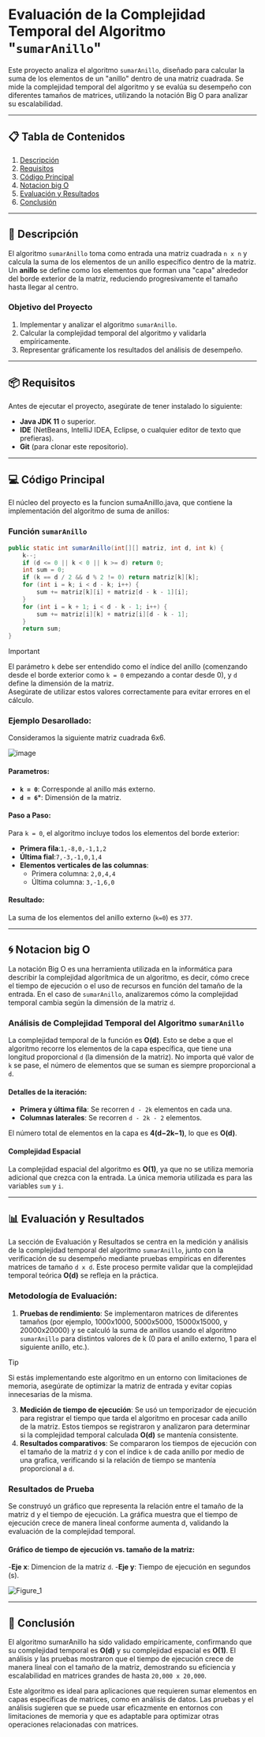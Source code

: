 # Evaluación de la Complejidad Temporal del Algoritmo "`sumarAnillo`"

Este proyecto analiza el algoritmo `sumarAnillo`, diseñado para calcular la suma de los elementos de un "anillo" dentro de una matriz cuadrada. Se mide la complejidad temporal del algoritmo y se evalúa su desempeño con diferentes tamaños de matrices, utilizando la notación Big O para analizar su escalabilidad.

---

## 📋 Tabla de Contenidos

1. [Descripción](#descripción)
2. [Requisitos](#requisitos)
3. [Código Principal](#código-principal)
4. [Notacion big O](#código-principal)
5. [Evaluación y Resultados](#evaluación-y-resultados)
6. [Conclusión](#conclusión)

---

## 📝 Descripción

El algoritmo `sumarAnillo` toma como entrada una matriz cuadrada `n x n` y calcula la suma de los elementos de un anillo específico dentro de la matriz. Un **anillo** se define como los elementos que forman una "capa" alrededor del borde exterior de la matriz, reduciendo progresivamente el tamaño hasta llegar al centro.

### Objetivo del Proyecto

1. Implementar y analizar el algoritmo `sumarAnillo`.
2. Calcular la complejidad temporal del algoritmo y validarla empíricamente.
3. Representar gráficamente los resultados del análisis de desempeño.

---

## 📦 Requisitos

Antes de ejecutar el proyecto, asegúrate de tener instalado lo siguiente:

- **Java JDK 11** o superior.
- **IDE** (NetBeans, IntelliJ IDEA, Eclipse, o cualquier editor de texto que prefieras).
- **Git** (para clonar este repositorio).

---

## 💻 Código Principal
El núcleo del proyecto es la funcion sumaAnilllo.java, que contiene la implementación del algoritmo de suma de anillos:
### Función `sumarAnillo`
```Java
public static int sumarAnillo(int[][] matriz, int d, int k) {
    k--;
    if (d <= 0 || k < 0 || k >= d) return 0;
    int sum = 0;
    if (k == d / 2 && d % 2 != 0) return matriz[k][k];
    for (int i = k; i < d - k; i++) {
        sum += matriz[k][i] + matriz[d - k - 1][i];
    }
    for (int i = k + 1; i < d - k - 1; i++) {
        sum += matriz[i][k] + matriz[i][d - k - 1];
    }
    return sum;
}
```

>[!IMPORTANT]
El parámetro `k` debe ser entendido como el índice del anillo (comenzando desde el borde exterior como `k = 0` empezando a contar desde 0), y `d` define la dimensión de la matriz.  
Asegúrate de utilizar estos valores correctamente para evitar errores en el cálculo. 

### Ejemplo Desarollado:
Consideramos la siguiente matriz cuadrada 6x6.

![image](https://github.com/user-attachments/assets/adf57269-cca0-44c7-87d2-feca90a56c03)

#### Parametros:
- **`k = 0`**: Corresponde al anillo más externo.
- **`d = 6`***: Dimensión de la matriz.

#### Paso a Paso:
Para `k = 0`, el algoritmo incluye todos los elementos del borde exterior:
- **Primera fila**:`1,-8,0,-1,1,2`
- **Última fial**:`7,-3,-1,0,1,4`
- **Elementos verticales de las columnas**:
  - Primera columna: `2,0,4,4`
  - Última columna: `3,-1,6,0`

#### Resultado: 
La suma de los elementos del anillo externo (`k=0`) es `377`.

---
## 🌀 Notacion big O
La notación Big O es una herramienta utilizada en la informática para describir la complejidad algorítmica de un algoritmo, es decir, cómo crece el tiempo de ejecución o el uso de recursos en función del tamaño de la entrada. En el caso de `sumarAnillo`, analizaremos cómo la complejidad temporal cambia según la dimensión de la matriz `d`.

### Análisis de Complejidad Temporal del Algoritmo `sumarAnillo`
La complejidad temporal de la función es **O(d)**. Esto se debe a que el algoritmo recorre los elementos de la capa específica, que tiene una longitud proporcional `d` (la dimensión de la matriz). No importa qué valor de `k` se pase, el número de elementos que se suman es siempre proporcional a `d`.

#### Detalles de la iteración:
- **Primera y última fila**: Se recorren `d - 2k` elementos en cada una.
- **Columnas laterales**: Se recorren `d - 2k - 2` elementos.

El número total de elementos en la capa es **4(d−2k−1)**, lo que es **O(d)**.

#### Complejidad Espacial
La complejidad espacial del algoritmo es **O(1)**, ya que no se utiliza memoria adicional que crezca con la entrada. La única memoria utilizada es para las variables `sum` y `i`.

---
## 📊 Evaluación y Resultados
La sección de Evaluación y Resultados se centra en la medición y análisis de la complejidad temporal del algoritmo `sumarAnillo`, junto con la verificación de su desempeño mediante pruebas empíricas en diferentes matrices de tamaño `d x d`. Este proceso permite validar que la complejidad temporal teórica **O(d)** se refleja en la práctica.

### Metodología de Evaluación:
1. **Pruebas de rendimiento**: Se implementaron matrices de diferentes tamaños (por ejemplo, 1000x1000, 5000x5000, 15000x15000, y 20000x20000) y se calculó la suma de anillos usando el algoritmo `sumarAnillo` para distintos valores de k (0 para el anillo externo, 1 para el siguiente anillo, etc.).
   
>[!TIP]
Si estás implementando este algoritmo en un entorno con limitaciones de memoria, asegúrate de optimizar la matriz de entrada y evitar copias innecesarias de la misma.

3. **Medición de tiempo de ejecución**: Se usó un temporizador de ejecución para registrar el tiempo que tarda el algoritmo en procesar cada anillo de la matriz. Estos tiempos se registraron y analizaron para determinar si la complejidad temporal calculada **O(d)** se mantenía consistente.
4. **Resultados comparativos**: Se compararon los tiempos de ejecución con el tamaño de la matriz `d` y con el índice `k` de cada anillo por medio de una grafica, verificando si la relación de tiempo se mantenía proporcional a `d`.

### Resultados de Prueba
Se construyó un gráfico que representa la relación entre el tamaño de la matriz d y el tiempo de ejecución. La gráfica muestra que el tiempo de ejecución crece de manera lineal conforme aumenta d, validando la evaluación de la complejidad temporal.
#### Gráfico de tiempo de ejecución vs. tamaño de la matriz:
-**Eje x**: Dimencion de la matriz `d`.
-**Eje y**: Tiempo de ejecución en segundos (s).

![Figure_1](https://github.com/user-attachments/assets/7aa588b8-d1df-4c75-b99a-84193790dc20)

---
## 🏁 Conclusión
El algoritmo sumarAnillo ha sido validado empíricamente, confirmando que su complejidad temporal es **O(d)** y su complejidad espacial es **O(1)**. El análisis y las pruebas mostraron que el tiempo de ejecución crece de manera lineal con el tamaño de la matriz, demostrando su eficiencia y escalabilidad en matrices grandes de hasta `20,000 x 20,000`.

Este algoritmo es ideal para aplicaciones que requieren sumar elementos en capas específicas de matrices, como en análisis de datos. Las pruebas y el análisis sugieren que se puede usar eficazmente en entornos con limitaciones de memoria y que es adaptable para optimizar otras operaciones relacionadas con matrices.
